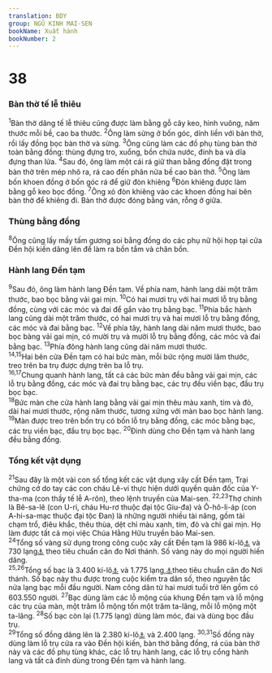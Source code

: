 ```yaml
---
translation: BDY
group: NGŨ KINH MAI-SEN
bookName: Xuất hành 
bookNumber: 2
---
```


<div class="title"><h1>38</h1><h3>Bàn thờ tế lễ thiêu</h3></div>
<span class="verse xu_38_1"><sup>1</sup>Bàn thờ dâng tế lễ thiêu cũng được làm bằng gỗ cây keo, hình vuông, năm thước mỗi bề, cao ba thước. </span>
<span class="verse xu_38_2"><sup>2</sup>Ông làm sừng ở bốn góc, dính liền với bàn thờ, rồi lấy đồng bọc bàn thờ và sừng. </span>
<span class="verse xu_38_3"><sup>3</sup>Ông cũng làm các đồ phụ tùng bàn thờ toàn bằng đồng: thùng đựng tro, xuổng, bồn chứa nước, đinh ba và dĩa đựng than lửa. </span>
<span class="verse xu_38_4"><sup>4</sup>Sau đó, ông làm một cái rá giữ than bằng đồng đặt trong bàn thờ trên mép nhô ra, rá cao đến phân nửa bề cao bàn thờ. </span>
<span class="verse xu_38_5"><sup>5</sup>Ông làm bốn khoen đồng ở bốn góc rá để giữ đòn khiêng </span>
<span class="verse xu_38_6"><sup>6</sup>Đòn khiêng được làm bằng gỗ keo bọc đồng. </span>
<span class="verse xu_38_7"><sup>7</sup>Ông xỏ đòn khiêng vào các khoen đồng hai bên bàn thờ để khiêng đi. Bàn thờ được đóng bằng ván, rỗng ở giữa.</span>
<div class="title"><h3>Thùng bằng đồng</h3></div>
<span class="verse xu_38_8"><sup>8</sup>Ông cũng lấy mấy tấm gương soi bằng đồng do các phụ nữ hội họp tại cửa Đền hội kiến dâng lên để làm ra bồn tắm và chân bồn.</span>
<div class="title"><h3>Hành lang Đền tạm</h3></div>
<span class="verse xu_38_9"><sup>9</sup>Sau đó, ông làm hành lang Đền tạm. Về phía nam, hành lang dài một trăm thước, bao bọc bằng vải gai mịn. </span>
<span class="verse xu_38_10"><sup>10</sup>Có hai mươi trụ với hai mươi lỗ trụ bằng đồng, cùng với các móc và đai để gắn vào trụ bằng bạc. </span>
<span class="verse xu_38_11"><sup>11</sup>Phía bắc hành lang cũng dài một trăm thước, có hai mươi trụ và hai mươi lỗ trụ bằng đồng, các móc và đai bằng bạc. </span>
<span class="verse xu_38_12"><sup>12</sup>Về phía tây, hành lang dài năm mươi thước, bao bọc bàng vải gai mịn, có mười trụ và mười lỗ trụ bằng đồng, các móc và đai bằng bạc. </span>
<span class="verse xu_38_13"><sup>13</sup>Phía đông hành lang cũng dài năm mươi thước.<br/></span>
<span class="verse xu_38_14 xu_38_15"><sup>14,15</sup>Hai bên cửa Đền tạm có hai bức màn, mỗi bức rộng mười lăm thước, treo trên ba trụ được dựng trên ba lỗ trụ.<br/></span>
<span class="verse xu_38_16 xu_38_17"><sup>16,17</sup>Chung quanh hành lang, tất cả các bức màn đều bằng vải gai mịn, các lỗ trụ bằng đồng, các móc và đai trụ bằng bạc, các trụ đều viền bạc, đầu trụ bọc bạc.<br/></span>
<span class="verse xu_38_18"><sup>18</sup>Bức màn che cửa hành lang bằng vải gai mịn thêu màu xanh, tím và đỏ, dài hai mươi thước, rộng năm thước, tương xứng với màn bao bọc hành lang. </span>
<span class="verse xu_38_19"><sup>19</sup>Màn được treo trên bốn trụ có bốn lỗ trụ bằng đồng, các móc bằng bạc, các trụ viền bạc, đầu trụ bọc bạc. </span>
<span class="verse xu_38_20"><sup>20</sup>Đinh dùng cho Đền tạm và hành lang đều bằng đồng.</span>
<div class="title"><h3>Tổng kết vật dụng</h3></div>
<span class="verse xu_38_21"><sup>21</sup>Sau đây là một vài con số tổng kết các vật dụng xây cất Đền tạm, Trại chứng cớ do tay các con cháu Lê-vi thực hiện dưới quyền quản đốc của Y-tha-ma (con thầy tế lễ A-rôn), theo lệnh truyền của Mai-sen. </span>
<span class="verse xu_38_22 xu_38_23"><sup>22,23</sup>Thợ chính là Bê-sa-lê (con U-ri, cháu Hu-rơ thuộc đại tộc Giu-đa) và Ô-hô-li-áp (con A-hi-sa-mạc thuộc đại tộc Đan) là những người nhiều tài năng, gồm tài chạm trổ, điêu khắc, thêu thùa, dệt chỉ màu xanh, tím, đỏ và chỉ gai mịn. Họ làm được tất cả mọi việc Chúa Hằng Hữu truyền bảo Mai-sen.<br/></span>
<span class="verse xu_38_24"><sup>24</sup>Tổng số vàng sử dụng trong công cuộc xây cất Đền tạm là 986 kí-lô<a href="#" data-toggle="tooltip" data-placement="bottom" title="Nt 29 kikars, mỗi kikar (ta lâng) ước chừng 34 kí-lô">⚓</a> và 730 lạng<a href="#" data-toggle="tooltip" data-placement="bottom" title="Nt sheqels">⚓</a> theo tiêu chuẩn cân đo Nơi thánh. Số vàng này do mọi người hiến dâng.<br/></span>
<span class="verse xu_38_25 xu_38_26"><sup>25,26</sup>Tổng số bạc là 3.400 kí-lô<a href="#" data-toggle="tooltip" data-placement="bottom" title="Nt 100 kikars">⚓</a> và 1.775 lạng,<a href="#" data-toggle="tooltip" data-placement="bottom" title="Nt sheqels">⚓</a>theo tiêu chuẩn cân đo Nơi thánh. Số bạc này thu được trong cuộc kiểm tra dân số, theo nguyên tắc nửa lạng bạc mỗi đầu người. Nam công dân từ hai mươi tuổi trở lên gồm có 603.550 người. </span>
<span class="verse xu_38_27"><sup>27</sup>Bạc dùng làm các lỗ mộng của khung Đền tạm và lỗ mộng các trụ của màn, một trăm lỗ mộng tốn một trăm ta-lâng, mỗi lỗ mộng một ta-lâng. </span>
<span class="verse xu_38_28"><sup>28</sup>Số bạc còn lại (1.775 lạng) dùng làm móc, đai và dùng bọc đầu trụ.<br/></span>
<span class="verse xu_38_29"><sup>29</sup>Tổng số đồng dâng lên là 2.380 kí-lô<a href="#" data-toggle="tooltip" data-placement="bottom" title="Nt 70 kikars">⚓</a> và 2.400 lạng. </span>
<span class="verse xu_38_30 xu_38_31"><sup>30,31</sup>Số đồng này dùng làm lỗ trụ cửa ra vào Đền hội kiến, bàn thờ bằng đồng, rá của bàn thờ này và các đồ phụ tùng khác, các lỗ trụ hành lang, các lỗ trụ cổng hành lang và tất cả đinh dùng trong Đền tạm và hành lang.    </span>
